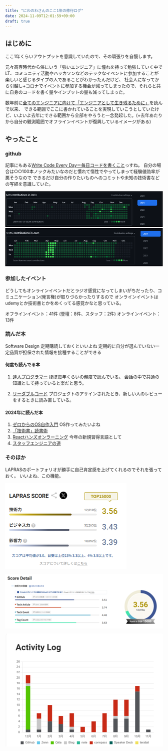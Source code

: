 ```yaml
---
title: "にわのわさんのここ1年の修行ログ"
date: 2024-11-09T12:01:59+09:00
draft: true
---
```


## はじめに

ここ1年くらいアウトプットを意識していたので、その頑張りを自慢します。

元々高専時代から俗にいう「強いエンジニア」に憧れを持って勉強していく中で
LT、コミュニティ活動やハッカソンなどのテックなイベントに参加することが楽しいと感じるタイプの人であることがわかったんだけど、
社会人になってから引越し+コロナでイベントに参加する機会が減ってしまったので、それらと共に自身のコードを書く量やインプットの量も減ってしまった。

数年前に[全てのエンジニアに向けて「エンジニアとして生き残るために」](https://www.ntt.com/shines/posts/b-t_20201012.html)を読んで以来、
できる範囲でここに書かれていることを実現していこうとしていたけど、いよいよ去年にできる範囲から全部をやろうと一念発起した。(+去年あたりから自分の観測範囲でオフラインイベントが復興しているイメージがある)

## やったこと

### github

記事にもある[Write Code Every Day＝毎日コードを書くこと](https://johnresig.com/blog/write-code-every-day/)っすね。
自分の場合は○○100本ノックみたいなのだと慣れて惰性でやってしまって経験値効率が悪そうなので
できるだけ自分の作りたいものへのコミットや未知の技術書などの写経を意識していた。

![contributions in 2023](image.png)
![contributions in 2024](image-1.png)

### 参加したイベント

どうしてもオンラインイベントだとラジオ感覚になってしまいがちだったり、コミュニケーション(発言権)が取りづらかったりするので
オンラインイベントはudemyとか技術書とかをめくってる感覚かなと思っている。

オフラインイベント：41件
(登壇：8件、スタッフ：2件)
オンラインイベント：13件

### 読んだ本

Software Design 定期購読しておくといいよね
定期的に自分が選んでいない一定品質が担保された情報を接種することができる

#### 何度も読んでる本

1. [達人プログラマー](https://www.hanmoto.com/bd/isbn/9784274226298)
ほぼ毎年くらいの頻度で読んでいる。
会話の中で共通の知識として持っていると楽だと思う。

2. [リーダブルコード](https://www.hanmoto.com/bd/isbn/9784873115658)
プロジェクトのアサインされたとき、新しい人のレビューをするときに読み直している。

#### 2024年に読んだ本

1. [ゼロからのOS自作入門](https://www.hanmoto.com/bd/isbn/9784839975869)
OS作ってみたいよね
2. [「技術書」読書術](https://www.hanmoto.com/bd/isbn/9784798171548)
3. [Reactハンズオンラーニング](https://www.hanmoto.com/bd/isbn/9784873119380)
今年の新規習得言語として
4. [スタッフエンジニアの道](https://www.hanmoto.com/bd/isbn/9784814400867)

### そのほか

LAPRASのポートフォリオが勝手に自己肯定感を上げてくれるのでそれを張っておく。
いいよね、この機能。

![LAPRAS SCORE](image-3.png)

![Score Detail](image-4.png)

![Activity Log](image-2.png)
